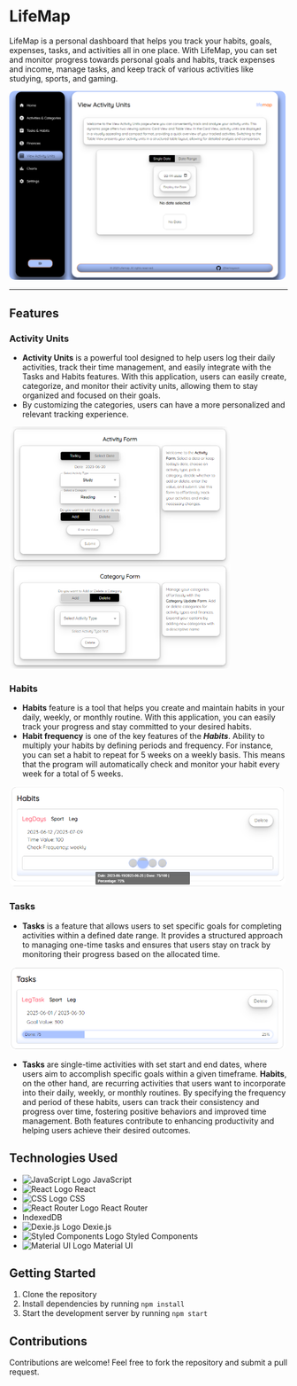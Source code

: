 # LifeMap

LifeMap is a personal dashboard that helps you track your habits, goals, expenses, tasks, and activities all in one place. With LifeMap, you can set and monitor progress towards personal goals and habits, track expenses and income, manage tasks, and keep track of various activities like studying, sports, and gaming.

<img src="./src/Images/lifemap-ss.png" alt="LifeMap Dashboard" width="500" style="border-radius: 10px;">

---

## Features

### Activity Units
- **Activity Units** is a powerful tool designed to help users log their daily activities, track their time management, and easily integrate with the Tasks and Habits features. With this application, users can easily create, categorize, and monitor their activity units, allowing them to stay organized and focused on their goals.
- By customizing the categories, users can have a more personalized and relevant tracking experience.

<img src="./src/Images/activity-ss.png" alt="Activity Units" width="400" style="border-radius: 10px;">

### Habits
- **Habits** feature is a tool that helps you create and maintain habits in your daily, weekly, or monthly routine. With this application, you can easily track your progress and stay committed to your desired habits.
- **Habit frequency** is one of the key features of the ***Habits***. Ability to multiply your habits by defining periods and frequency. For instance, you can set a habit to repeat for 5 weeks on a weekly basis. This means that the program will automatically check and monitor your habit every week for a total of 5 weeks.

<img src="./src/Images/habits-ss.png" alt="Activity Units" width="500" style="border-radius: 10px;">

### Tasks
- **Tasks** is a feature that allows users to set specific goals for completing activities within a defined date range. It provides a structured approach to managing one-time tasks and ensures that users stay on track by monitoring their progress based on the allocated time.

<img src="./src/Images/tasks-ss.png" alt="Activity Units" width="500" style="border-radius: 10px;">

- **Tasks** are single-time activities with set start and end dates, where users aim to accomplish specific goals within a given timeframe. **Habits**, on the other hand, are recurring activities that users want to incorporate into their daily, weekly, or monthly routines. By specifying the frequency and period of these habits, users can track their consistency and progress over time, fostering positive behaviors and improved time management. Both features contribute to enhancing productivity and helping users achieve their desired outcomes.

## Technologies Used

- <img src="https://upload.wikimedia.org/wikipedia/commons/thumb/6/6a/JavaScript-logo.png/120px-JavaScript-logo.png" alt="JavaScript Logo" width="22px"> JavaScript
- <img src="https://upload.wikimedia.org/wikipedia/commons/thumb/a/a7/React-icon.svg/270px-React-icon.svg.png" alt="React Logo" width="22px"> React
- <img src="https://upload.wikimedia.org/wikipedia/commons/thumb/d/d5/CSS3_logo_and_wordmark.svg/170px-CSS3_logo_and_wordmark.svg.png" alt="CSS Logo" width="22px"> CSS
- <img src="https://seeklogo.com/images/R/reactrouter-logo-4572B114B5-seeklogo.com.png" alt="React Router Logo" width="22px"> React Router
- IndexedDB
- <img src="https://dexie.org/assets/images/dexie-logo-icon.svg" alt="Dexie.js Logo" width="22px"> Dexie.js
- <img src="https://cdn.worldvectorlogo.com/logos/styled-components-1.svg" alt="Styled Components Logo" width="22px"> Styled Components
- <img src="https://cdn.worldvectorlogo.com/logos/material-ui-1.svg" alt="Material UI Logo" width="22px"> Material UI


## Getting Started

1. Clone the repository
2. Install dependencies by running `npm install`
3. Start the development server by running `npm start`

## Contributions

Contributions are welcome! Feel free to fork the repository and submit a pull request.